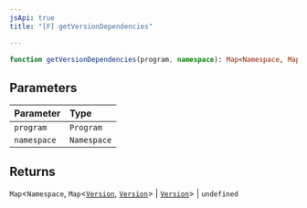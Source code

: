 ```yaml
---
jsApi: true
title: "[F] getVersionDependencies"

---
```

```ts
function getVersionDependencies(program, namespace): Map<Namespace, Map<Version, Version> | Version> | undefined
```

## Parameters

| Parameter | Type |
| :------ | :------ |
| `program` | `Program` |
| `namespace` | `Namespace` |

## Returns

`Map`<`Namespace`, `Map`<[`Version`](../interfaces/Version.md), [`Version`](../interfaces/Version.md)\> \| [`Version`](../interfaces/Version.md)\> \| `undefined`
